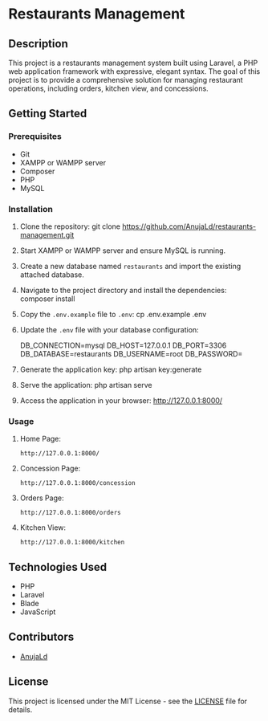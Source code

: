 # Restaurants Management

## Description
This project is a restaurants management system built using Laravel, a PHP web application framework with expressive, elegant syntax. The goal of this project is to provide a comprehensive solution for managing restaurant operations, including orders, kitchen view, and concessions.

## Getting Started

### Prerequisites
- Git
- XAMPP or WAMPP server
- Composer
- PHP
- MySQL

### Installation

1. Clone the repository:
   git clone https://github.com/AnujaLd/restaurants-management.git

2. Start XAMPP or WAMPP server and ensure MySQL is running.

3. Create a new database named `restaurants` and import the existing attached database.

4. Navigate to the project directory and install the dependencies:
   composer install

5. Copy the `.env.example` file to `.env`:
   cp .env.example .env

6. Update the `.env` file with your database configuration:

   DB_CONNECTION=mysql
   DB_HOST=127.0.0.1
   DB_PORT=3306
   DB_DATABASE=restaurants
   DB_USERNAME=root
   DB_PASSWORD=

7. Generate the application key:
   php artisan key:generate

8. Serve the application:
   php artisan serve

9. Access the application in your browser:
   http://127.0.0.1:8000/

### Usage

1. Home Page:
   ```
   http://127.0.0.1:8000/
   ```

2. Concession Page:
   ```
   http://127.0.0.1:8000/concession
   ```

3. Orders Page:
   ```
   http://127.0.0.1:8000/orders
   ```

4. Kitchen View:
   ```
   http://127.0.0.1:8000/kitchen
   ```

## Technologies Used
- PHP
- Laravel
- Blade
- JavaScript

## Contributors
- [AnujaLd](https://github.com/AnujaLd)

## License
This project is licensed under the MIT License - see the [LICENSE](LICENSE) file for details.